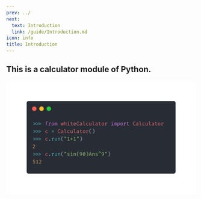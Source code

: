 ```yaml
---
prev: ../
next:
  text: Introduction
  link: /guide/Introduction.md
icon: info
title: Introduction
---
```


## This is a calculator module of Python.

![example1](../.vuepress/public/assets/images/example1.png)
